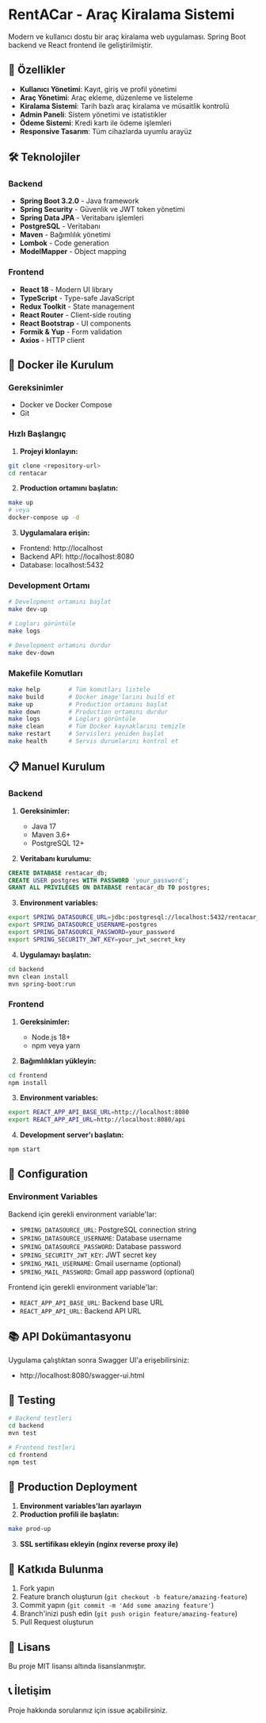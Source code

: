 # RentACar - Araç Kiralama Sistemi

Modern ve kullanıcı dostu bir araç kiralama web uygulaması. Spring Boot backend ve React frontend ile geliştirilmiştir.

## 🚀 Özellikler

- **Kullanıcı Yönetimi**: Kayıt, giriş ve profil yönetimi
- **Araç Yönetimi**: Araç ekleme, düzenleme ve listeleme
- **Kiralama Sistemi**: Tarih bazlı araç kiralama ve müsaitlik kontrolü
- **Admin Paneli**: Sistem yönetimi ve istatistikler
- **Ödeme Sistemi**: Kredi kartı ile ödeme işlemleri
- **Responsive Tasarım**: Tüm cihazlarda uyumlu arayüz

## 🛠️ Teknolojiler

### Backend
- **Spring Boot 3.2.0** - Java framework
- **Spring Security** - Güvenlik ve JWT token yönetimi
- **Spring Data JPA** - Veritabanı işlemleri
- **PostgreSQL** - Veritabanı
- **Maven** - Bağımlılık yönetimi
- **Lombok** - Code generation
- **ModelMapper** - Object mapping

### Frontend
- **React 18** - Modern UI library
- **TypeScript** - Type-safe JavaScript
- **Redux Toolkit** - State management
- **React Router** - Client-side routing
- **React Bootstrap** - UI components
- **Formik & Yup** - Form validation
- **Axios** - HTTP client

## 🐳 Docker ile Kurulum

### Gereksinimler
- Docker ve Docker Compose
- Git

### Hızlı Başlangıç

1. **Projeyi klonlayın:**
```bash
git clone <repository-url>
cd rentacar
```

2. **Production ortamını başlatın:**
```bash
make up
# veya
docker-compose up -d
```

3. **Uygulamalara erişin:**
- Frontend: http://localhost
- Backend API: http://localhost:8080
- Database: localhost:5432

### Development Ortamı

```bash
# Development ortamını başlat
make dev-up

# Logları görüntüle
make logs

# Development ortamını durdur
make dev-down
```

### Makefile Komutları

```bash
make help        # Tüm komutları listele
make build       # Docker image'larını build et
make up          # Production ortamını başlat
make down        # Production ortamını durdur
make logs        # Logları görüntüle
make clean       # Tüm Docker kaynaklarını temizle
make restart     # Servisleri yeniden başlat
make health      # Servis durumlarını kontrol et
```

## 📋 Manuel Kurulum

### Backend

1. **Gereksinimler:**
   - Java 17
   - Maven 3.6+
   - PostgreSQL 12+

2. **Veritabanı kurulumu:**
```sql
CREATE DATABASE rentacar_db;
CREATE USER postgres WITH PASSWORD 'your_password';
GRANT ALL PRIVILEGES ON DATABASE rentacar_db TO postgres;
```

3. **Environment variables:**
```bash
export SPRING_DATASOURCE_URL=jdbc:postgresql://localhost:5432/rentacar_db
export SPRING_DATASOURCE_USERNAME=postgres
export SPRING_DATASOURCE_PASSWORD=your_password
export SPRING_SECURITY_JWT_KEY=your_jwt_secret_key
```

4. **Uygulamayı başlatın:**
```bash
cd backend
mvn clean install
mvn spring-boot:run
```

### Frontend

1. **Gereksinimler:**
   - Node.js 18+
   - npm veya yarn

2. **Bağımlılıkları yükleyin:**
```bash
cd frontend
npm install
```

3. **Environment variables:**
```bash
export REACT_APP_API_BASE_URL=http://localhost:8080
export REACT_APP_API_URL=http://localhost:8080/api
```

4. **Development server'ı başlatın:**
```bash
npm start
```

## 🔧 Configuration

### Environment Variables

Backend için gerekli environment variable'lar:
- `SPRING_DATASOURCE_URL`: PostgreSQL connection string
- `SPRING_DATASOURCE_USERNAME`: Database username
- `SPRING_DATASOURCE_PASSWORD`: Database password
- `SPRING_SECURITY_JWT_KEY`: JWT secret key
- `SPRING_MAIL_USERNAME`: Gmail username (optional)
- `SPRING_MAIL_PASSWORD`: Gmail app password (optional)

Frontend için gerekli environment variable'lar:
- `REACT_APP_API_BASE_URL`: Backend base URL
- `REACT_APP_API_URL`: Backend API URL

## 📚 API Dokümantasyonu

Uygulama çalıştıktan sonra Swagger UI'a erişebilirsiniz:
- http://localhost:8080/swagger-ui.html

## 🧪 Testing

```bash
# Backend testleri
cd backend
mvn test

# Frontend testleri
cd frontend
npm test
```

## 🚀 Production Deployment

1. **Environment variables'ları ayarlayın**
2. **Production profili ile başlatın:**
```bash
make prod-up
```

3. **SSL sertifikası ekleyin (nginx reverse proxy ile)**

## 🤝 Katkıda Bulunma

1. Fork yapın
2. Feature branch oluşturun (`git checkout -b feature/amazing-feature`)
3. Commit yapın (`git commit -m 'Add some amazing feature'`)
4. Branch'inizi push edin (`git push origin feature/amazing-feature`)
5. Pull Request oluşturun

## 📄 Lisans

Bu proje MIT lisansı altında lisanslanmıştır.

## 📞 İletişim

Proje hakkında sorularınız için issue açabilirsiniz. 